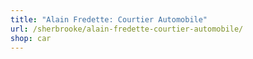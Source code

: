 ```yaml
---
title: "Alain Fredette: Courtier Automobile"
url: /sherbrooke/alain-fredette-courtier-automobile/
shop: car
---
```

